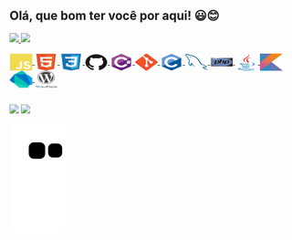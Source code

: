 ## Olá, que bom ter você por aqui! 😃😊

<div>
<a href="https://github.com/fabiana1vo">
<img height="180em" src="https://github-readme-stats.vercel.app/api?username=fabiana1vo&show_icons=true&theme=dracula&include_all_commits=true&count_private=true"/> 
<img height="180em" src="https://github-readme-stats.vercel.app/api/top-langs/?username=fabiana1vo&layout=compact&langs_count=16&theme=dracula"/>
<div>

<div style="display: inline_block"><br>
<img align="center" alt="Fabi-Js" height="30" width="40" src="https://raw.githubusercontent.com/devicons/devicon/master/icons/javascript/javascript-plain.svg">
<img align="center" alt="Fabi-HTML" height="30" width="40" src="https://raw.githubusercontent.com/devicons/devicon/master/icons/html5/html5-original.svg">
  <img align="center" alt="Fabi-CSS" height="30" width="40" src="https://raw.githubusercontent.com/devicons/devicon/master/icons/css3/css3-original.svg">
<img align="center" alt="Fabi-Github" height="30" width="40" src="https://raw.githubusercontent.com/devicons/devicon/master/icons/github/github-original.svg">
<img align="center" alt="Fabi-Csharp" height="30" width="40" src="https://raw.githubusercontent.com/devicons/devicon/master/icons/csharp/csharp-original.svg">
<img align="center" alt="Fabi-Git" height="30" width="40" src="https://raw.githubusercontent.com/devicons/devicon/master/icons/git/git-original.svg"> 
<img align="center" alt="Fabi-C" height="30" width="40" src="https://raw.githubusercontent.com/devicons/devicon/master/icons/c/c-original.svg">
<img align="center" alt="Fabi-MySql" height="30" width="40" src="https://raw.githubusercontent.com/devicons/devicon/master/icons/mysql/mysql-original.svg">
<img align="center" alt="Fabi-php" height="30" width="40" src="https://raw.githubusercontent.com/devicons/devicon/master/icons/php/php-original.svg"> 
<img align="center" alt="Fabi-java" height="30" width="40" src="https://raw.githubusercontent.com/devicons/devicon/master/icons/java/java-original.svg"> 
  <img align="center" alt="Fabi-kotlin" height="30" width="40" src="https://raw.githubusercontent.com/devicons/devicon/master/icons/kotlin/kotlin-original.svg">   
  <img align="center" alt="Fabi-dart" height="30" width="40" src="https://raw.githubusercontent.com/devicons/devicon/master/icons/dart/dart-original.svg"> 
  <img align="center" alt="Fabi-wordpress" height="30" width="40" src="https://raw.githubusercontent.com/devicons/devicon/master/icons/wordpress/wordpress-original.svg"> 
</div>

##

<div> 
<a href="https://www.youtube.com/channel/UC_-uuuZbY0AAt9CViNzvc-Q" target="https://i.pinimg.com/564x/8f/c3/7b/8fc37b74b608a622588fbaa361485f32.jpg" target="_blank"></a>
<a href="https://www.instagram.com/fabsfck/" target="_blank"><img src="https://img.shields.io/badge/-Instagram-%23E4405F?style=for-the-badge&logo=instagram&logoColor=white" target="_blank"></a>
<a href="https://www.linkedin.com/in/fabiana-ivo-souza-16311b10b/" target="_blank"><img src="https://img.shields.io/badge/-LinkedIn-%230077B5?style=for-the-badge&logo=linkedin&logoColor=white" target="_blank"></a> 

![Snake animation](https://github.com/fabiana1vo/fabiana1vo/blob/output/github-contribution-grid-snake.svg)

</div>
